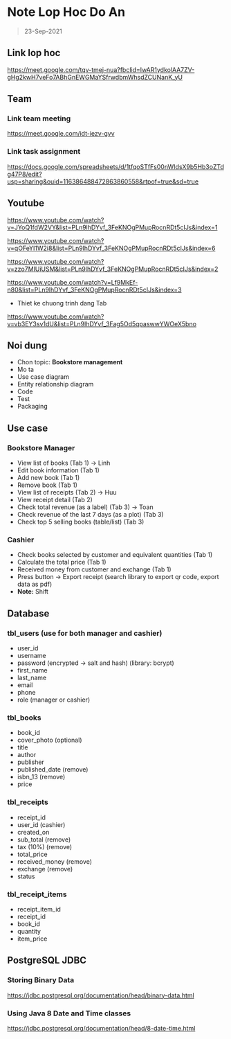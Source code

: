 # Note Lop Hoc Do An

> 23-Sep-2021

## Link lop hoc

https://meet.google.com/tqv-tmej-nua?fbclid=IwAR1ydkolAA7ZV-gHg2kwH7veFo7ABhGnEWGMaYSfrwdbmWhsdZCUNanK_yU

## Team

### Link team meeting

https://meet.google.com/idt-iezv-gvv

### Link task assignment

https://docs.google.com/spreadsheets/d/1tfqoSTfFs00nWIdsX9b5Hb3oZTdg47P8/edit?usp=sharing&ouid=116386488472863860558&rtpof=true&sd=true

## Youtube

https://www.youtube.com/watch?v=JYoQ1fdW2VY&list=PLn9lhDYvf_3FeKNOgPMupRocnRDt5cIJs&index=1

https://www.youtube.com/watch?v=qOFeYI1W2i8&list=PLn9lhDYvf_3FeKNOgPMupRocnRDt5cIJs&index=6

https://www.youtube.com/watch?v=zzo7MIUiUSM&list=PLn9lhDYvf_3FeKNOgPMupRocnRDt5cIJs&index=2

https://www.youtube.com/watch?v=Lf9MkEf-n80&list=PLn9lhDYvf_3FeKNOgPMupRocnRDt5cIJs&index=3

- Thiet ke chuong trinh dang Tab

https://www.youtube.com/watch?v=vb3EY3sv1dU&list=PLn9lhDYvf_3Fag5Od5qpaswwYWOeX5bno

## Noi dung

- Chon topic: **Bookstore management**
- Mo ta
- Use case diagram
- Entity relationship diagram
- Code
- Test
- Packaging

## Use case

### Bookstore Manager

- View list of books (Tab 1) -> Linh
- Edit book information (Tab 1)
- Add new book (Tab 1)
- Remove book (Tab 1)
- View list of receipts (Tab 2) -> Huu
- View receipt detail (Tab 2)
- Check total revenue (as a label) (Tab 3) -> Toan
- Check revenue of the last 7 days (as a plot) (Tab 3)
- Check top 5 selling books (table/list) (Tab 3)

### Cashier

- Check books selected by customer and equivalent quantities (Tab 1)
- Calculate the total price (Tab 1)
- Received money from customer and exchange (Tab 1)
- Press button -> Export receipt (search library to export qr code, export data as pdf)
- **Note:** Shift

## Database

### tbl_users (use for both manager and cashier)

- user_id
- username
- password (encrypted -> salt and hash) (library: bcrypt)
- first_name
- last_name
- email
- phone
- role (manager or cashier)

### tbl_books

- book_id
- cover_photo (optional)
- title
- author
- publisher
- published_date (remove)
- isbn_13 (remove)
- price

### tbl_receipts

- receipt_id
- user_id (cashier)
- created_on
- sub_total (remove)
- tax (10%) (remove)
- total_price
- received_money (remove)
- exchange (remove)
- status

### tbl_receipt_items

- receipt_item_id
- receipt_id
- book_id
- quantity
- item_price
  
## PostgreSQL JDBC

### Storing Binary Data

https://jdbc.postgresql.org/documentation/head/binary-data.html

### Using Java 8 Date and Time classes

https://jdbc.postgresql.org/documentation/head/8-date-time.html


